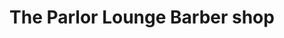 ---
title: "The Parlor Lounge Barber shop"
url: /orange/the-parlor-lounge-barber-shop/
shop: hairdresser
---